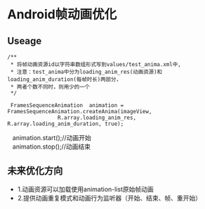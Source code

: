 # Android帧动画优化
## Useage

    /**
     * 将帧动画资源id以字符串数组形式写到values/test_anima.xml中,
     * 注意：test_anima中分为loading_anim_res(动画资源)和loading_anim_duration(每帧时长)两部分，
     * 两者个数不同时，则用少的一个
     */

     FramesSequenceAnimation  animation = FramesSequenceAnimation.createAnima(imageView,
                    R.array.loading_anim_res, R.array.loading_anim_duration, true);
    animation.start();//动画开始    
    animation.stop();//动画结束

## 未来优化方向
   - 1.动画资源可以加载使用animation-list原始帧动画
   - 2.提供动画重复模式和动画行为监听器（开始、结束、帧、重开始）

